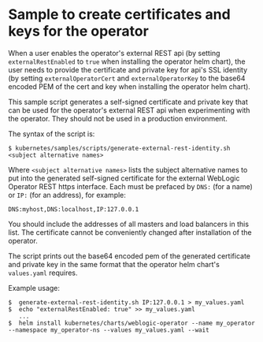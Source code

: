 # Sample to create certificates and keys for the operator

When a user enables the operator's external REST api (by setting
`externalRestEnabled` to `true` when installing the operator helm chart), the user needs
to provide the certificate and private key for api's SSL identity (by setting
`externalOperatorCert` and `externalOperatorKey` to the base64 encoded PEM of the cert and
key when installing the operator helm chart).

This sample script generates a self-signed certificate and private key that can be used
for the operator's external REST api when experimenting with the operator.  They should
not be used in a production environment.

The syntax of the script is:
```
$ kubernetes/samples/scripts/generate-external-rest-identity.sh <subject alternative names>
```

Where `<subject alternative names>` lists the subject alternative names to put into the generated
self-signed certificate for the external WebLogic Operator REST https interface.  Each must be prefaced 
by `DNS:` (for a name) or `IP:` (for an address), for example:
```
DNS:myhost,DNS:localhost,IP:127.0.0.1
```

You should include the addresses of all masters and load balancers in this list.  The certificate
cannot be conveniently changed after installation of the operator.

The script prints out the base64 encoded pem of the generated certificate and private key
in the same format that the operator helm chart's `values.yaml` requires.

Example usage:
```
$  generate-external-rest-identity.sh IP:127.0.0.1 > my_values.yaml
$  echo "externalRestEnabled: true" >> my_values.yaml
   ...
$  helm install kubernetes/charts/weblogic-operator --name my_operator --namespace my_operator-ns --values my_values.yaml --wait
```
